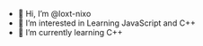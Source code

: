 - 👋 Hi, I’m @loxt-nixo
- 👀 I’m interested in Learning JavaScript and C++
- 🌱 I’m currently learning C++
